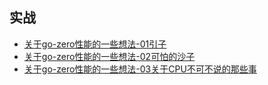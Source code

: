 **实战**
---
  * [关于go-zero性能的一些想法-01引子](/doc/think/go-zero.md)
  * [关于go-zero性能的一些想法-02可怕的沙子](/doc/think/cpu.md)
  * [关于go-zero性能的一些想法-03关于CPU不可不说的那些事](/doc/think/cpu-03.md)